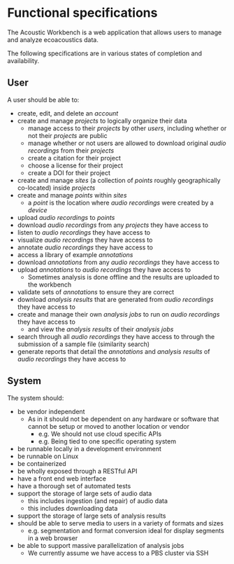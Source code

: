 # Functional specifications

The Acoustic Workbench is a web application that allows users to manage and
analyze ecoacoustics data.

The following specifications are in various states of completion and availability.

## User

A user should be able to:

- create, edit, and delete an _account_
- create and manage _projects_ to logically organize their data
  - manage access to their _projects_ by other _users_, including whether or not their _projects_ are public
  - manage whether or not users are allowed to download original _audio recordings_ from their _projects_
  - create a citation for their project
  - choose a license for their project
  - create a DOI for their project
- create and manage _sites_ (a collection of _points_ roughly geographically co-located) inside _projects_
- create and manage _points_ within _sites_
  - a _point_ is the location where _audio recordings_ were created by a _device_
- upload _audio recordings_ to _points_
- download _audio recordings_ from any _projects_ they have access to
- listen to _audio recordings_ they have access to
- visualize _audio recordings_ they have access to
- annotate _audio recordings_ they have access to
- access a library of example _annotations_
- download _annotations_ from any _audio recordings_ they have access to
- upload _annotations_ to _audio recordings_ they have access to
  - Sometimes analysis is done offline and the results are uploaded to the workbench
- validate sets of _annotations_ to ensure they are correct
- download _analysis results_ that are generated from _audio recordings_ they have access to
- create and manage their own _analysis jobs_ to run on _audio recordings_ they have access to
  - and view the _analysis results_ of their _analysis jobs_
- search through all _audio recordings_ they have access to through the submission of a sample file (similarity search)
- generate reports that detail the _annotations_ and _analysis results_ of _audio recordings_ they have access to

## System

The system should:

- be vendor independent
  - As in it should not be dependent on any hardware or software that cannot be setup or moved to another location or vendor
    - e.g. We should not use cloud specific APIs
    - e.g. Being tied to one specific operating system
- be runnable locally in a development environment
- be runnable on Linux
- be containerized
- be wholly exposed through a RESTful API
- have a front end web interface
- have a thorough set of automated tests
- support the storage of large sets of audio data
  - this includes ingestion (and repair) of audio data
  - this includes downloading data
- support the storage of large sets of analysis results
- should be able to serve media to users in a variety of formats and sizes
  - e.g. segmentation and format conversion ideal for display segments in a web browser
- be able to support massive parallelization of analysis jobs
  - We currently assume we have access to a PBS cluster via SSH
  